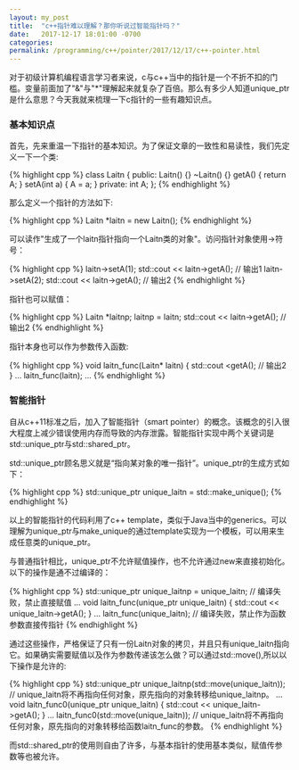 ```yaml
---
layout: my_post
title:  "c++指针难以理解？那你听说过智能指针吗？"
date:   2017-12-17 18:01:00 -0700
categories: 
permalink: /programming/c++/pointer/2017/12/17/c++-pointer.html
---
```


对于初级计算机编程语言学习者来说，c与c++当中的指针是一个不折不扣的门槛。变量前面加了"&"与"\*"理解起来就复杂了百倍。那么有多少人知道unique_ptr是什么意思？今天我就来梳理一下c指针的一些有趣知识点。

### 基本知识点

首先，先来重温一下指针的基本知识。为了保证文章的一致性和易读性，我们先定义一下一个类:

{% highlight cpp %}
class Laitn {
 public:
  Laitn() {}
  ~Laitn() {}
  getA() {
    return A;
  }
  setA(int a) {
    A = a;
  }
 private:
  int A;
};
{% endhighlight %}

那么定义一个指针的方法如下:

{% highlight cpp %}
Laitn *laitn = new Laitn();
{% endhighlight %}

可以读作"生成了一个laitn指针指向一个Laitn类的对象"。访问指针对象使用->符号：

{% highlight cpp %}
laitn->setA(1);
std::cout << laitn->getA(); // 输出1
laitn->setA(2);
std::cout << laitn->getA(); // 输出2
{% endhighlight %}

指针也可以赋值：

{% highlight cpp %}
Laitn *laitnp;
laitnp = laitn;
std::cout << laitn->getA(); // 输出2
{% endhighlight %}

指针本身也可以作为参数传入函数:

{% highlight cpp %}
void laitn_func(Laitn* laitn) {
    std::cout <<laitn->getA(); // 输出2
}
...
laitn_func(laitn);
...
{% endhighlight %}

### 智能指针

自从c++11标准之后，加入了智能指针（smart pointer）的概念。该概念的引入很大程度上减少错误使用内存而导致的内存泄露。智能指针实现中两个关键词是std::unique_ptr与std::shared_ptr。

std::unique_ptr顾名思义就是“指向某对象的唯一指针”。unique_ptr的生成方式如下：

{% highlight cpp %}
std::unique_ptr<Laitn> unique_laitn = std::make_unique<Laitn>();
{% endhighlight %}

以上的智能指针的代码利用了c++ template，类似于Java当中的generics。可以理解为unique_ptr与make_unique的通过template实现为一个模板，可以用来生成任意类的unique_ptr。

与普通指针相比，unique_ptr不允许赋值操作，也不允许通过new来直接初始化。以下的操作是通不过编译的：

{% highlight cpp %}
std::unique_ptr<Laitn> unique_laitnp = unique_laitn; // 编译失败，禁止直接赋值
...
void laitn_func(unique_ptr<Laitn> unique_laitn) {
    std::cout << unique_laitn->getA();
}
...
laitn_func(unique_laitn); // 编译失败，禁止作为函数参数直接传指针
{% endhighlight %}

通过这些操作，严格保证了只有一份Laitn对象的拷贝，并且只有unique_laitn指向它。如果确实需要赋值以及作为参数传递该怎么做？可以通过std::move(),所以以下操作是允许的:

{% highlight cpp %}
std::unique_ptr<Laitn> unique_laitnp(std::move(unique_laitn)); // unique_laitn将不再指向任何对象，原先指向的对象转移给unique_laitnp。
...
void laitn_func0(unique_ptr<Laitn> unique_laitn) {
    std::cout << unique_laitn->getA();
}
...
laitn_func0(std::move(unique_laitn)); // unique_laitn将不再指向任何对象，原先指向的对象转移给函数laitn_func的参数。
{% endhighlight %}

而std::shared_ptr的使用则自由了许多，与基本指针的使用基本类似，赋值传参数等也被允许。